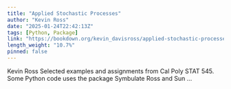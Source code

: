 ```yaml
---
title: "Applied Stochastic Processes"
author: "Kevin Ross"
date: "2025-01-24T22:42:13Z"
tags: [Python, Package]
link: "https://bookdown.org/kevin_davisross/applied-stochastic-processes/"
length_weight: "10.7%"
pinned: false
---
```


Kevin Ross Selected examples and assignments from Cal Poly STAT 545. Some Python code uses the package Symbulate Ross and Sun ...
